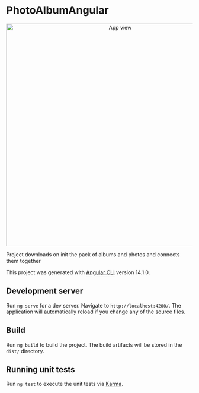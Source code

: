 <h1>PhotoAlbumAngular</h1>
<div align="center">
  <p align="center">
    <img src="https://photos.app.goo.gl/SxVA2eGCX4zYkvZQA" width="600" alt="App view" />
  </p>
</div>

<p>Project downloads on init the pack of albums and photos and connects them together</p>

This project was generated with [Angular CLI](https://github.com/angular/angular-cli) version 14.1.0.

## Development server

Run `ng serve` for a dev server. Navigate to `http://localhost:4200/`. The application will automatically reload if you change any of the source files.

## Build

Run `ng build` to build the project. The build artifacts will be stored in the `dist/` directory.

## Running unit tests

Run `ng test` to execute the unit tests via [Karma](https://karma-runner.github.io).
